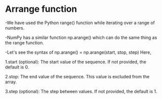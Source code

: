 # Arrange function 
-We have used the Python range() function while iterating over a range of numbers.

-NumPy has a similar function np.arange() which can do the same thing as the range function.

-Let's see the syntax of np.arange() = 
np.arange(start, stop, step)
Here,

1.start (optional): The start value of the sequence. If not provided, the default is 0.

2.stop: The end value of the sequence. This value is excluded from the array.

3.step (optional): The step between values. If not provided, the default is 1.